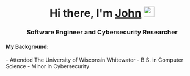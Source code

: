 <h1 align="center">
  Hi there, I'm <a href="https://jtanderson.dev">John<a/>
  <img src="https://media.giphy.com/media/hvRJCLFzcasrR4ia7z/giphy.gif" width="28">
</h1>
<h3 align="center">Software Engineer and Cybersecurity Researcher</h3>

<h4>My Background:</h4>
- Attended The University of Wisconsin Whitewater
    - B.S. in Computer Science
    - Minor in Cybersecurity
